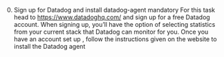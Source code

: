 0. Sign up for Datadog and install datadog-agent
mandatory
For this task head to https://www.datadoghq.com/ and sign up for a free Datadog account. 
When signing up, you’ll have the option of selecting statistics from your current stack that Datadog
 can monitor for you. Once you have an account set up
, follow the instructions given on the website to install the Datadog agent
